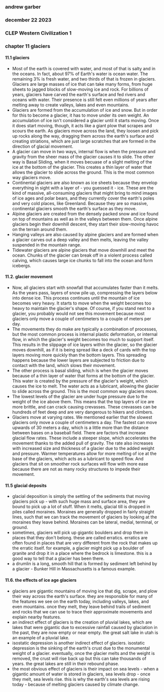 ### andrew garber
### december 22 2023
### CLEP Western Civilization 1
### chapter 11 glaciers
 

#### 11.1 glaciers
 - Most of the earth is covered with water, and most of that is salty and in the oceans. In fact, about 97% of Earth's water is ocean water. The remaining 3% is fresh water, and two thirds of that is frozen in glaciers. Glaciers are large masses of ice that can take many forms, from huge sheets to jagged blocks of slow-moving ice and rock. For billions of years, glaciers have carved the earth's surface and fed rivers and oceans with water. Their presence is still felt even millions of years after melting away to create valleys, lakes and even mountains.
 - Glaciers are formed from the accumulation of ice and snow. But in order for this to become a glacier, it has to move under its own weight. An accumulation of ice isn't considered a glacier until it starts moving. Once it does start moving, though, it acts like a giant plow that scrapes and scours the earth. As glaciers move across the land, they loosen and pick up rocks along the way, dragging them across the earth's surface and creating striations, which are just large scratches that are formed in the direction of glacial movement.
 - A glacier can move in two ways, internal flow is when the pressure and gravity from the sheer mass of the glacier causes it to slide. The other way is Basal Sliding, when it moves becuase of a slight melting of the ice at the bottom of the glacier. This creates a thin layer of water that allows the glacier to slide across the ground. This is the most common way glaciers move.
 - Continental glaciers are also known as ice sheets because they envelop everything in sight with a layer of - you guessed it - ice. These are the kind of massive, all-consuming glaciers that might bring to mind images of ice ages and polar bears, and they currently cover the earth's poles and very cold places, like Greenland. Because they are so massive, continental glaciers smooth the earth's surface as they move. 
 - Alpine glaciers are created from the densely packed snow and ice found on top of mountains as well as in the valleys between them. Once alpine glaciers begin their downhill descent, they start their slow-moving havoc on the terrain around them.
 - Hanging valleys are also caused by alpine glaciers and are formed when a glacier carves out a deep valley and then melts, leaving the valley suspended in the mountain range.
 - Tidewater glaciers are alpine glaciers that move downhill and meet the ocean. Chunks of the glacier can break off in a violent process called calving, which causes large ice chunks to fall into the ocean and form icebergs.

#### 11.2. glacier movement
 - Now, all glaciers start with snowfall that accumulates faster than it melts. As the years pass, layers of snow pile up, compressing the layers below into dense ice. This process continues until the mountain of ice becomes very heavy. It starts to move when the weight becomes too heavy to maintain the glacier's shape. Of course, if you stand next to a glacier, you probably would not see this movement because most glaciers only move a couple of centimeters to a couple of meters per day.
 - The movements they do make are typically a combination of processes, but the most common process is internal plastic deformation, or internal flow, in which the glacier's weight becomes too much to support itself. This results in the slippage of ice layers within the glacier, so the glacier moves downhill, as if it is being spread like a deck of cards with the top layers moving more quickly than the bottom layers. This spreading happens because the lower layers are subjected to friction due to contact with the land, which slows their movement.
 - The other process is basal sliding, which is when the glacier moves because of a thin layer of water that forms at the bottom of the glacier. This water is created by the pressure of the glacier's weight, which causes the ice to melt. The water acts as a lubricant, allowing the glacier to slide across the ground. This is the most common way glaciers move.
 - The lowest levels of the glacier are under huge pressure due to the weight of the ice above them. This means that the top layers of ice are more brittle, and can crack causing crevasses. These crevasses can be hundreds of feet deep and are very dangerous to hikers and climbers.
 - Glaciers move at varying rates. We mentioned earlier that the slowest glaciers only move a couple of centimeters a day. The fastest can move upwards of 30 meters a day, which is a little more than the distance between bases on a baseball field. There are factors that increase glacial flow rates. These include a steeper slope, which accelerates the movement thanks to the added pull of gravity. The rate also increases with increased size and thickness of a glacier due to the added weight and pressure. Warmer temperatures allow for more melting of ice at the base of the glaciers, which acts as a lubricant to speed flow. And glaciers that sit on smoother rock surfaces will flow with more ease because there are not as many rocky structures to impede their movement.

#### 11.5 glacial deposits
 - glacial deposition is simply the settling of the sediments that moving glaciers pick up - with such huge mass and surface area, they are bound to pick up a lot of stuff. When it melts, glacial till is dropped in piles called moraines. Moraines are generally dropped in fairly straight lines, such that we can track the movement of glaciers by looking at the moraines they leave behind. Moraines can be lateral, medial, terminal, or ground.
 - sometimes, glaciers will pick up gigantic boulders and drop them in places that they don't belong. these are called erratics. erratics are often found in places that are very different from the rock that makes up the erratic itself. for example, a glacier might pick up a boulder of granite and drop it in a place where the bedrock is limestone. this is a good way to tell that a glacier has been there.
 - a drumlin is a long, smooth hill that is formed by sediment left behind by a glacier - Bunker Hill in Massachusetts is a famous example.

#### 11.6. the effects of ice age glaciers
 - glaciers are gigantic mountains of moving ice that dig, scrape, and plow their way across the earth's surface. they are responsible for many of the features we see on the earth today, including valleys, lakes, and even mountains. once they melt, they leave behind trails of sediment and rocks that we can use to trace their approximate movements and explain nearby features.
 - an indirect effect of glaciers is the creation of pluvial lakes, which are lakes that were gigantic due to excessive rainfall caused by glaciation in the past, they are now empty or near empty. the great salt lake in utah is an example of a pluvial lake.
 - isostatic depression is another indirect effect of glaciers. isostatic depression is the sinking of the earth's crust due to the monumental weight of a glacier. eventually, once the glacier melts and the weight is removed, the crust will rise back up but this can take thousands of years. the great lakes are still in their rebound phase.
 - the most obvious effect of glaciers is their impact on sea levels - when a gigantic amount of water is stored in glaciers, sea levels drop - once they melt, sea levels rise. this is why the earth's sea levels are rising today - because of melting glaciers caused by climate change.